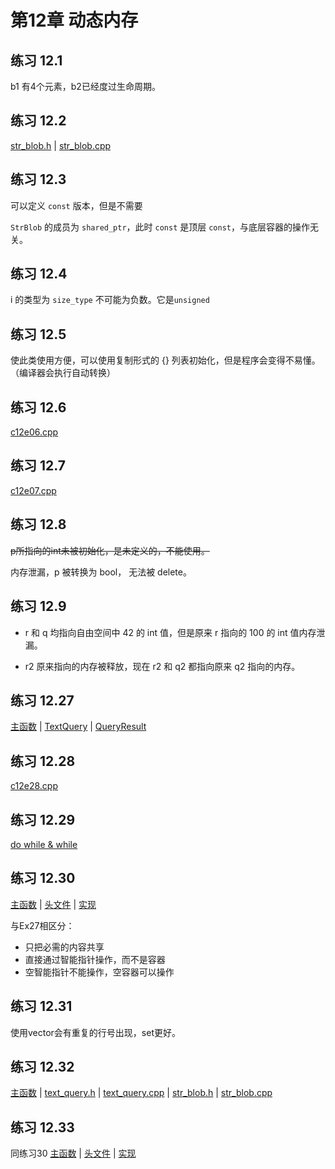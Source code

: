 # 第12章 动态内存

## 练习 12.1

b1 有4个元素，b2已经度过生命周期。

## 练习 12.2

[str_blob.h](str_blob.h) | [str_blob.cpp](str_blob.cpp)

## 练习 12.3

可以定义 `const` 版本，但是不需要

`StrBlob` 的成员为 `shared_ptr`，此时 `const` 是顶层 `const`，与底层容器的操作无关。

## 练习 12.4

i 的类型为 `size_type` 不可能为负数。它是`unsigned`

## 练习 12.5

使此类使用方便，可以使用复制形式的 {} 列表初始化，但是程序会变得不易懂。（编译器会执行自动转换）

## 练习 12.6

[c12e06.cpp](c12e06.cpp)

## 练习 12.7

[c12e07.cpp](c12e07.cpp)

## 练习 12.8

~~p所指向的int未被初始化，是未定义的，不能使用。~~

内存泄漏，p 被转换为 bool， 无法被 delete。

## 练习 12.9

* r 和 q 均指向自由空间中 42 的 int 值，但是原来 r 指向的 100 的 int 值内存泄漏。

* r2 原来指向的内存被释放，现在 r2 和 q2 都指向原来 q2 指向的内存。


## 练习 12.27

[主函数](e27/testquery.cpp) | [TextQuery](e27/text_query.h) | [QueryResult](e27/query_result.h)

## 练习 12.28

[c12e28.cpp](e28/c12e28.cpp)

## 练习 12.29

[do while & while](e27/testquery.cpp)

## 练习 12.30

[主函数](e30/c12e30.cpp) | [头文件](e30/text_query.h) | [实现](e30/text_query.cpp)

与Ex27相区分：

*  只把必需的内容共享
*  直接通过智能指针操作，而不是容器
*  空智能指针不能操作，空容器可以操作

## 练习 12.31

使用vector会有重复的行号出现，set更好。

## 练习 12.32

[主函数](e32/c12e32.cpp) | [text_query.h](e32/text_query.h) | [text_query.cpp](e32/text_query.cpp) | [str_blob.h](e32/str_blob.h) | [str_blob.cpp](e32/str_blob.cpp)

## 练习 12.33

同练习30  [主函数](e30/c12e30.cpp) | [头文件](e30/text_query.h) | [实现](e30/text_query.cpp)
